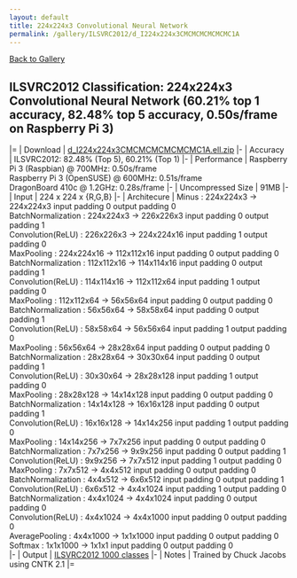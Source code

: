```yaml
---
layout: default
title: 224x224x3 Convolutional Neural Network
permalink: /gallery/ILSVRC2012/d_I224x224x3CMCMCMCMCMCMC1A
---
```


[Back to Gallery](/ELL/gallery)

## ILSVRC2012 Classification: 224x224x3 Convolutional Neural Network (60.21% top 1 accuracy, 82.48% top 5 accuracy, 0.50s/frame on Raspberry Pi 3)

|=
| Download | [d_I224x224x3CMCMCMCMCMCMC1A.ell.zip](https://github.com/Microsoft/ELL-models/raw/master/models/ILSVRC2012/d_I224x224x3CMCMCMCMCMCMC1A/d_I224x224x3CMCMCMCMCMCMC1A.ell.zip)
|-
| Accuracy | ILSVRC2012: 82.48% (Top 5), 60.21% (Top 1) 
|-
| Performance | Raspberry Pi 3 (Raspbian) @ 700MHz: 0.50s/frame<br>Raspberry Pi 3 (OpenSUSE) @ 600MHz: 0.51s/frame<br>DragonBoard 410c @ 1.2GHz: 0.28s/frame
|-
| Uncompressed Size | 91MB
|-
| Input | 224 x 224 x {R,G,B}
|-
| Architecure | Minus :  224x224x3  ->  224x224x3  input padding 0  output padding 0<br>BatchNormalization :  224x224x3  ->  226x226x3  input padding 0  output padding 1<br>Convolution(ReLU) :  226x226x3  ->  224x224x16  input padding 1  output padding 0<br>MaxPooling :  224x224x16  ->  112x112x16  input padding 0  output padding 0<br>BatchNormalization :  112x112x16  ->  114x114x16  input padding 0  output padding 1<br>Convolution(ReLU) :  114x114x16  ->  112x112x64  input padding 1  output padding 0<br>MaxPooling :  112x112x64  ->  56x56x64  input padding 0  output padding 0<br>BatchNormalization :  56x56x64  ->  58x58x64  input padding 0  output padding 1<br>Convolution(ReLU) :  58x58x64  ->  56x56x64  input padding 1  output padding 0<br>MaxPooling :  56x56x64  ->  28x28x64  input padding 0  output padding 0<br>BatchNormalization :  28x28x64  ->  30x30x64  input padding 0  output padding 1<br>Convolution(ReLU) :  30x30x64  ->  28x28x128  input padding 1  output padding 0<br>MaxPooling :  28x28x128  ->  14x14x128  input padding 0  output padding 0<br>BatchNormalization :  14x14x128  ->  16x16x128  input padding 0  output padding 1<br>Convolution(ReLU) :  16x16x128  ->  14x14x256  input padding 1  output padding 0<br>MaxPooling :  14x14x256  ->  7x7x256  input padding 0  output padding 0<br>BatchNormalization :  7x7x256  ->  9x9x256  input padding 0  output padding 1<br>Convolution(ReLU) :  9x9x256  ->  7x7x512  input padding 1  output padding 0<br>MaxPooling :  7x7x512  ->  4x4x512  input padding 0  output padding 0<br>BatchNormalization :  4x4x512  ->  6x6x512  input padding 0  output padding 1<br>Convolution(ReLU) :  6x6x512  ->  4x4x1024  input padding 1  output padding 0<br>BatchNormalization :  4x4x1024  ->  4x4x1024  input padding 0  output padding 0<br>Convolution(ReLU) :  4x4x1024  ->  4x4x1000  input padding 0  output padding 0<br>AveragePooling :  4x4x1000  ->  1x1x1000  input padding 0  output padding 0<br>Softmax :  1x1x1000  ->  1x1x1  input padding 0  output padding 0<br>
|-
| Output | [ILSVRC2012 1000 classes](https://github.com/Microsoft/ELL-models/raw/master/models/ILSVRC2012/categories.txt)
|-
| Notes | Trained by Chuck Jacobs using CNTK 2.1
|=
